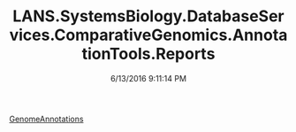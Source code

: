 ﻿---
title: LANS.SystemsBiology.DatabaseServices.ComparativeGenomics.AnnotationTools.Reports
date: 6/13/2016 9:11:14 PM
---

[GenomeAnnotations](T-LANS.SystemsBiology.DatabaseServices.ComparativeGenomics.AnnotationTools.Reports.GenomeAnnotations.html)
